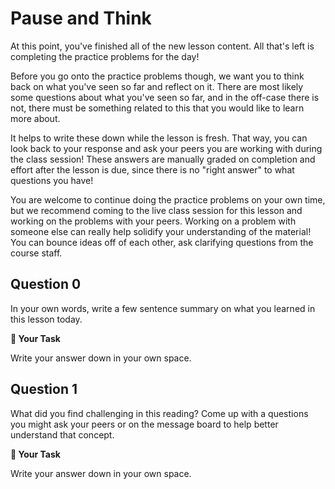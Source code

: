 # <i class="far fa-pause-circle fa-fw"></i> Pause and Think

At this point, you've finished all of the new lesson content. All that's left is completing the practice problems for the day!

Before you go onto the practice problems though, we want you to think back on what you've seen so far and reflect on it. There are most likely some questions about what you've seen so far, and in the off-case there is not, there must be something related to this that you would like to learn more about.

It helps to write these down while the lesson is fresh. That way, you can look back to your response and ask your peers you are working with during the class session! These answers are manually graded on completion and effort after the lesson is due, since there is no "right answer" to what questions you have!

You are welcome to continue doing the practice problems on your own time, but we recommend coming to the live class session for this lesson and working on the problems with your peers. Working on a problem with someone else can really help solidify your understanding of the material! You can bounce ideas off of each other, ask clarifying questions from the course staff.

## Question 0

In your own words, write a few sentence summary on what you learned in this lesson today.



**📝 Your Task**

Write your answer down in your own space.

## Question 1

What did you find challenging in this reading? Come up with a questions you might ask your peers or on the message board to help better understand that concept.



**📝 Your Task**

Write your answer down in your own space.

